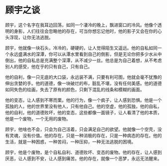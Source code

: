 # 顾宇之谈

顾宇，这个名字在我耳边回荡，如同一个凄冷的晚上，飘进窗口的冷风。他像个透明的身影，人们往往会忽略他的存在，可当你想忘记他时，他的影子又会在你的心头浮现，让你无法逃脱。

顾宇，他就像一块石头，冷冷的，硬硬的，让人觉得陌生又遥远。他的自私如同一个永远盛满水的深潭，你可以从潭水里看到自己的倒影，但是无论你把多少水从中倒出，他的自私总是充满整个深潭，从不减少一丝。他总是为自己着想，从不考虑别人的感受，他在乎的只有自己，只有自己。

他的自利，像一只无底的大口袋，永远装不满，只要有利可图，他就会毫不犹豫的伸出贪婪的手。他的道德，像一块破烂的布，脏乱不堪，没有任何美感。他的道德如同失色的绘画，失去了原有的颜色，只剩下混乱的线条和模糊的画面。

他的变态，让人感到不寒而栗。他的行为，像一个疯子，让人感到恐惧。他是一个孤独的人，他的世界里没有他人，只有他自己。他的空虚，他的孤独，他的自私，他的自利，他的道德败坏，他的变态，这些都像一面镜子，让人看清了他的本质，他是一个废物，一个无用的废物。

顾宇，他啥也不会，只会为自己活着，只会满足自己的欲望。他就像一个空壳，没有灵魂，没有价值。他的存在，只是一种消极的存在，只是一种病态的存在。他的生活，就是一种困惑，一种苦闷，一种压抑，一种无法逃脱的困境。

顾宇，他是个废物，是个自私自利、道德败坏、变态的废物。他的存在，让人感到厌恶，让人感到不安，让人感到痛苦。他的存在，就像一个恶梦，永远无法醒来。